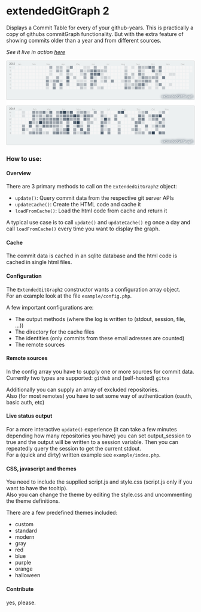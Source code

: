 extendedGitGraph 2
==================

Displays a Commit Table for every of your github-years.
This is practically a copy of githubs commitGraph functionality. 
But with the extra feature of showing commits older than a year and from different sources.

*See it live in action [here](http://www.mikescher.de/about)*

![](https://raw.githubusercontent.com/Mikescher/extendedGitGraph/master/README-DATA/preview.png)

### How to use:

#### Overview

There are 3 primary methods to call on the `ExtendedGitGraph2` object:
 - `update()`: Query commit data from the respective git server APIs
 - `updateCache()`: Create the HTML code and cache it
 - `loadFromCache()`: Load the html code from cache and return it
 
A typical use case is to call `update()` and `updateCache()` eg once a day and call `loadFromCache()` every time you want to display the graph.

#### Cache

The commit data is cached in an sqlite database and the html code is cached in single html files.

#### Configuration

The `ExtendedGitGraph2` constructor wants a configuration array object.  
For an example look at the file `example/config.php`.

A few important configurations are:
 - The output methods (where the log is written to (stdout, session, file, ...))
 - The directory for the cache files
 - The identities (only commits from these email adresses are counted)
 - The remote sources
 
#### Remote sources

In the config array you have to supply one or more sources for commit data.
Currently two types are supported: `github` and (self-hosted) `gitea`

Additionally you can supply an array of excluded repositories.  
Also (for most remotes) you have to set some way of authentication (oauth, basic auth, etc)

#### Live status output

For a more interactive `update()` experience (it can take a few minutes depending how many repositories you have) you can set output_session to true and the output will be written to a session variable.
Then you can repeatedly query the session to get the current stdout.  
For a (quick and dirty) written example see `example/index.php`.

#### CSS, javascript and themes

You need to include the supplied script.js and style.css (script.js only if you want to have the tooltip).  
Also you can change the theme by editing the style.css and uncommenting the theme definitions.

There are a few predefined themes included:
 - custom
 - standard
 - modern
 - gray
 - red
 - blue
 - purple
 - orange
 - halloween

#### Contribute

yes, please.
